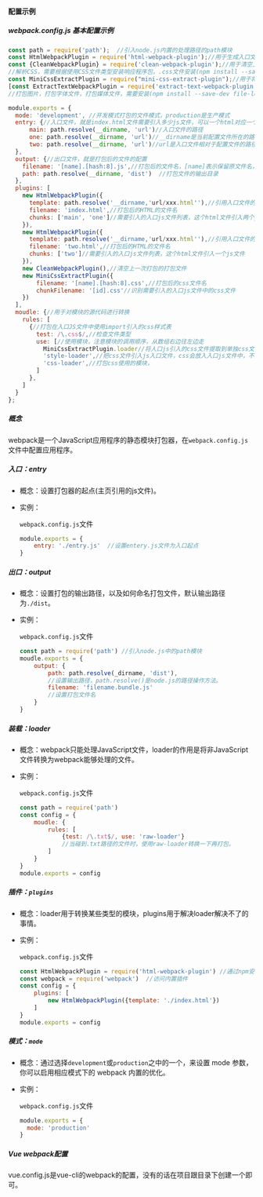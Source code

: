 #### 配置示例

##### webpack.config.js 基本配置示例

```javascript
const path = require('path');  //引入node.js内置的处理路径的path模块
const HtmlWebpackPlugin = require('html-webpack-plugin');//用于生成入口文件的模块，需要安装(npm i -D html-webpack-plugin)
const {CleanWebpackPlugin} = require('clean-webpack-plugin');//用于清空上一次打包文件夹内的打包文件，需要安装(npm install clean-webpack-plugin)
//解析CSS，需要根据使用CSS文件类型安装响应程序包，.css文件安装(npm install --save-dev style-loader css-loader)
const MiniCssExtractPlugin = require("mini-css-extract-plugin");//用于将引入的css文件提取成单独的文件，一般情况下系统默认把css文件提取到js文件中。
[const ExtractTextWebpackPlugin = require('extract-text-webpack-plugin'); 用于将单独的css文件打包成单独的css文件，"mini-css-extract-plugin"会把所有的css文件打包成一个css文件。使用实例暂略。]
//打包图片，打包字体文件，打包媒体文件，需要安装(npm install --save-dev file-loader)

module.exports = {
  mode: 'development', //开发模式打包的文件模式，production是生产模式
  entry: {//入口文件，就是index.html文件需要引入多少js文件，可以一个html对应一个或多个入口js文件。
      main: path.resolve(__dirname, 'url')//入口文件的路径
      one: path.resolve(__dirname, 'url')//__dirname是当前配置文件所在的路径
      two: path.resolve(__dirname, 'url')//url是入口文件相对于配置文件的路径
  },
  output: {//出口文件，就是打包后的文件的配置
    filename: '[name].[hash:8].js',//打包后的文件名，[name]表示保留原文件名，[hash:8]表示生成随机的字符
    path: path.resolve(__dirname, 'dist')  //打包文件的输出目录
  },
  plugins: [
    new HtmlWebpackPlugin({
      template: path.resolve('__dirname,'url/xxx.html''),//引用入口文件的HTML文件路径
      filename: 'index.html',//打包后的HTML的文件名
      chunks: ['main', 'one']//需要引入的入口js文件列表，这个html文件引入两个js文件
    }),
    new HtmlWebpackPlugin({
      template: path.resolve('__dirname,'url/xxx.html''),//引用入口文件的HTML文件路径
      filename: 'two.html',//打包后的HTML的文件名
      chunks: ['two']//需要引入的入口js文件列表，这个html文件引入一个js文件
    }),
    new CleanWebpackPlugin(),//清空上一次打包的打包文件
    new MiniCssExtractPlugin({
        filename: '[name].[hash:8].css',//打包后的css文件名
        chunkFilename: '[id].css'//识别需要引入的入口js文件中的css文件
    })
  ],
  moudle: {//用于对模块的源代码进行转换
    rules: [
      {//打包在入口JS文件中使用import引入的css样式表
        test: /\.css$/,//检查文件类型
        use: [//使用模块，注意模块的调用顺序，从数组右边往左边走
          MiniCssExtractPlugin.loader//将人口js引入的css文件提取到单独css文件中，不能和'style-loader'同时使用
          'style-loader',//把css文件引入js入口文件，css会放入入口js文件中，不能和MiniCssExtractPlugin.loader同时使用
          'css-loader',//打包css使用的模块，
        ]
      },
    ]
  }
};
```

##### 概念

webpack是一个JavaScript应用程序的静态模块打包器，在```webpack.config.js```文件中配置应用程序。

##### 入口：entry

- 概念：设置打包器的起点(主页引用的js文件)。

- 实例：

  ```webpack.config.js```文件

  ```javascript
  module.exports = {
      entry: './entry.js'  //设置entery.js文件为入口起点
  }
  ```

##### 出口：output

- 概念：设置打包的输出路径，以及如何命名打包文件，默认输出路径为```./dist```。

- 实例：

  ```webpack.config.js```文件

  ```javascript
  const path = require('path') //引入node.js中的path模块
  moudle.exports = {
      output: {
          path: path.resolve(_dirname, 'dist'), 
          //设置输出路径，path.resolve()是node.js的路径操作方法。
          filename: 'filename.bundle.js'
          //设置打包文件名
      }
  }
  ```

##### 装载：loader

- 概念：webpack只能处理JavaScript文件，loader的作用是将非JavaScript文件转换为webpack能够处理的文件。

- 实例：

  ```webpack.config.js```文件

  ```javascript
  const path = require('path')
  const config = {
      moudle: {
          rules: [
              {test: /\.txt$/, use: 'raw-loader'}
              //当碰到.txt路径的文件时，使用raw-loader转换一下再打包。
          ]
      }
  }
  module.exports = config
  
  ```

##### 插件：```plugins```

- 概念：loader用于转换某些类型的模块，plugins用于解决loader解决不了的事情。

- 实例：

  ```webpack.config.js```文件

  ```javascript
  const HtmlWebpackPlugin = require('html-webpack-plugin') //通过npm安装
  const webpack = require('webpack')  //访问内置插件
  const config = {
      plugins: [
          new HtmlWebpackPlugin({template: './index.html'})
      ]
  }
  module.exports = config
  ```

##### 模式：```mode```

- 概念：通过选择```development```或```production```之中的一个，来设置 mode 参数，你可以启用相应模式下的 webpack 内置的优化。

- 实例：

  ```webpack.config.js```文件

  ```javascript
  module.exports = {
    mode: 'production'
  }
  ```


##### Vue webpack配置

vue.config.js是vue-cli的webpack的配置，没有的话在项目跟目录下创建一个即可。